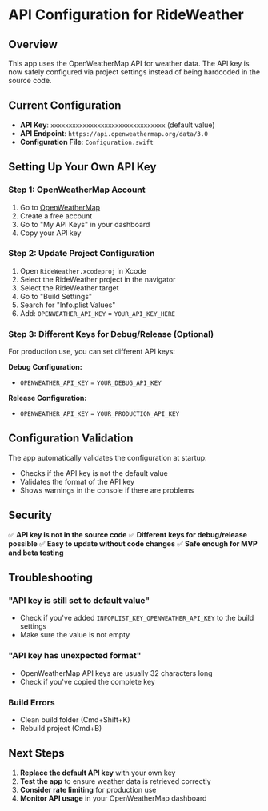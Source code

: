 # API Configuration for RideWeather

## Overview

This app uses the OpenWeatherMap API for weather data. The API key is now safely configured via project settings instead of being hardcoded in the source code.

## Current Configuration

- **API Key**: `xxxxxxxxxxxxxxxxxxxxxxxxxxxxxxxx` (default value)
- **API Endpoint**: `https://api.openweathermap.org/data/3.0`
- **Configuration File**: `Configuration.swift`

## Setting Up Your Own API Key

### Step 1: OpenWeatherMap Account
1. Go to [OpenWeatherMap](https://openweathermap.org/)
2. Create a free account
3. Go to "My API Keys" in your dashboard
4. Copy your API key

### Step 2: Update Project Configuration
1. Open `RideWeather.xcodeproj` in Xcode
2. Select the RideWeather project in the navigator
3. Select the RideWeather target
4. Go to "Build Settings"
5. Search for "Info.plist Values"
6. Add: `OPENWEATHER_API_KEY` = `YOUR_API_KEY_HERE`

### Step 3: Different Keys for Debug/Release (Optional)
For production use, you can set different API keys:

**Debug Configuration:**
- `OPENWEATHER_API_KEY` = `YOUR_DEBUG_API_KEY`

**Release Configuration:**
- `OPENWEATHER_API_KEY` = `YOUR_PRODUCTION_API_KEY`

## Configuration Validation

The app automatically validates the configuration at startup:
- Checks if the API key is not the default value
- Validates the format of the API key
- Shows warnings in the console if there are problems

## Security

✅ **API key is not in the source code**
✅ **Different keys for debug/release possible**
✅ **Easy to update without code changes**
✅ **Safe enough for MVP and beta testing**

## Troubleshooting

### "API key is still set to default value"
- Check if you've added `INFOPLIST_KEY_OPENWEATHER_API_KEY` to the build settings
- Make sure the value is not empty

### "API key has unexpected format"
- OpenWeatherMap API keys are usually 32 characters long
- Check if you've copied the complete key

### Build Errors
- Clean build folder (Cmd+Shift+K)
- Rebuild project (Cmd+B)

## Next Steps

1. **Replace the default API key** with your own key
2. **Test the app** to ensure weather data is retrieved correctly
3. **Consider rate limiting** for production use
4. **Monitor API usage** in your OpenWeatherMap dashboard
